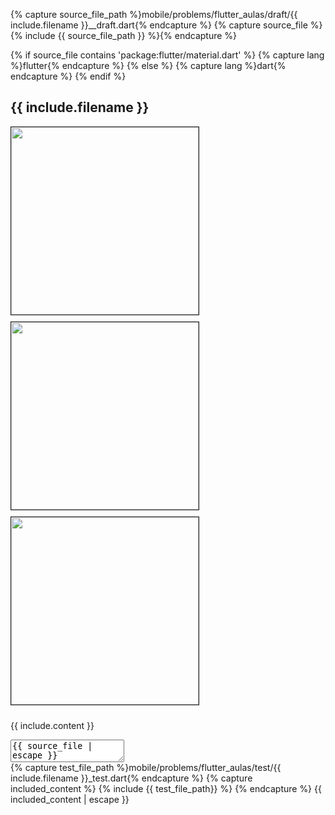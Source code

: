 {% capture source_file_path %}mobile/problems/flutter_aulas/draft/{{ include.filename }}__draft.dart{% endcapture %}
{% capture source_file %}{% include {{ source_file_path }} %}{% endcapture %}

{% if source_file contains 'package:flutter/material.dart' %}
  {% capture lang %}flutter{% endcapture %}
{% else %}
  {% capture lang %}dart{% endcapture %}
{% endif %}

## {{ include.filename }}

<img src="goldens/{{ include.filename }}01.png" width="300" style="border: 1px solid; margin-bottom: 10px;" onerror="this.style='display: none;'">
<img src="goldens/{{ include.filename }}02.png" width="300" style="border: 1px solid; margin-bottom: 10px;" onerror="this.style='display: none;'">
<img src="goldens/{{ include.filename }}03.png" width="300" style="border: 1px solid; margin-bottom: 10px;" onerror="this.style='display: none;'">

{{ include.content }}

<textarea class="code lang-{{ lang }}" data-filename="flutter_aulas/lib/{{ include.filename }}.dart">{{ source_file | escape }}
</textarea>

<div class="testcode">
{% capture test_file_path %}mobile/problems/flutter_aulas/test/{{ include.filename }}_test.dart{% endcapture %}
{% capture included_content %}
  {% include {{ test_file_path}} %}
{% endcapture %}
{{ included_content | escape }}
</div>